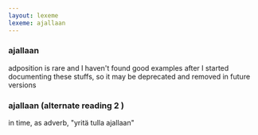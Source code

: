 ```yaml
---
layout: lexeme
lexeme: ajallaan
---
```


###  ajallaan 
adposition is rare and I haven't found good examples after I started documenting these stuffs, so it may be deprecated and removed in future versions


###  ajallaan  (alternate reading 2 )

in time, as adverb, "yritä tulla ajallaan"

